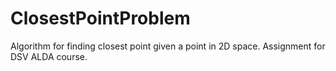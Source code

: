 # ClosestPointProblem
Algorithm for finding closest point given a point in 2D space.
Assignment for DSV ALDA course.
